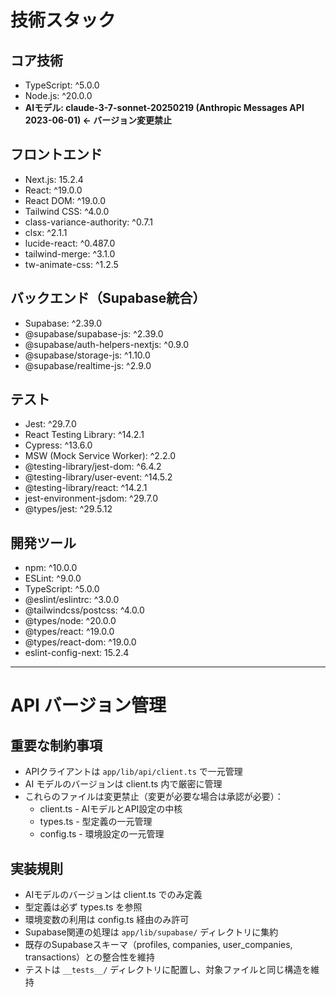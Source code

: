 # 技術スタック

## コア技術
- TypeScript: ^5.0.0
- Node.js: ^20.0.0  
- **AIモデル: claude-3-7-sonnet-20250219 (Anthropic Messages API 2023-06-01) ← バージョン変更禁止**

## フロントエンド
- Next.js: 15.2.4
- React: ^19.0.0
- React DOM: ^19.0.0
- Tailwind CSS: ^4.0.0
- class-variance-authority: ^0.7.1
- clsx: ^2.1.1
- lucide-react: ^0.487.0
- tailwind-merge: ^3.1.0
- tw-animate-css: ^1.2.5

## バックエンド（Supabase統合）
- Supabase: ^2.39.0
- @supabase/supabase-js: ^2.39.0
- @supabase/auth-helpers-nextjs: ^0.9.0
- @supabase/storage-js: ^1.10.0
- @supabase/realtime-js: ^2.9.0

## テスト
- Jest: ^29.7.0
- React Testing Library: ^14.2.1
- Cypress: ^13.6.0
- MSW (Mock Service Worker): ^2.2.0
- @testing-library/jest-dom: ^6.4.2
- @testing-library/user-event: ^14.5.2
- @testing-library/react: ^14.2.1
- jest-environment-jsdom: ^29.7.0
- @types/jest: ^29.5.12

## 開発ツール
- npm: ^10.0.0
- ESLint: ^9.0.0
- TypeScript: ^5.0.0
- @eslint/eslintrc: ^3.0.0
- @tailwindcss/postcss: ^4.0.0
- @types/node: ^20.0.0
- @types/react: ^19.0.0
- @types/react-dom: ^19.0.0
- eslint-config-next: 15.2.4

---

# API バージョン管理
## 重要な制約事項
- APIクライアントは `app/lib/api/client.ts` で一元管理
- AI モデルのバージョンは client.ts 内で厳密に管理
- これらのファイルは変更禁止（変更が必要な場合は承認が必要）：
  - client.ts  - AIモデルとAPI設定の中核
  - types.ts   - 型定義の一元管理
  - config.ts  - 環境設定の一元管理

## 実装規則
- AIモデルのバージョンは client.ts でのみ定義
- 型定義は必ず types.ts を参照
- 環境変数の利用は config.ts 経由のみ許可
- Supabase関連の処理は `app/lib/supabase/` ディレクトリに集約
- 既存のSupabaseスキーマ（profiles, companies, user_companies, transactions）との整合性を維持
- テストは `__tests__/` ディレクトリに配置し、対象ファイルと同じ構造を維持
